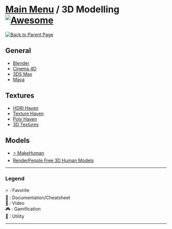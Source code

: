 # [Main Menu](../README.md) / 3D Modelling [![Awesome](https://awesome.re/badge-flat.svg)](https://awesome.re)

[![Back to Parent Page](https://img.shields.io/badge/-Back_to_Parent_Page-blue?style=for-the-badge)](../README.md)

## General
- [Blender](https://www.blender.org/)
- [Cinema 4D](https://www.maxon.net/fr/produits/cinema-4d/)
- [3DS Max](https://www.autodesk.fr/products/3ds-max/overview)
- [Maya](https://www.autodesk.fr/products/maya/overview)

## Textures
- [HDRI Haven](https://hdrihaven.com/hdris/)
- [Texture Haven](https://texturehaven.com/textures/)
- [Poly Haven](https://polyhaven.com/textures)
- [3D Textures](https://3dtextures.me)

## Models
- [:star: MakeHuman](http://www.makehumancommunity.org/)
- [RenderPeople Free 3D Human Models](https://renderpeople.com/free-3d-people/)

---

### Legend
:star: : Favorite\
:book: : Documentation/Cheatsheet\
:movie_camera: : Video\
:video_game: : Gamification\
:wrench: : Utility

---

